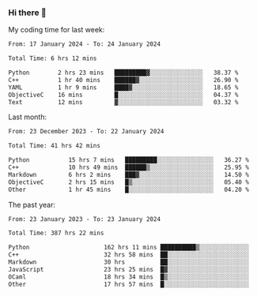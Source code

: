 ### Hi there 👋

My coding time for last week:

<!--START_SECTION:week-->

```txt
From: 17 January 2024 - To: 24 January 2024

Total Time: 6 hrs 12 mins

Python        2 hrs 23 mins   █████████▓░░░░░░░░░░░░░░░   38.37 %
C++           1 hr 40 mins    ██████▓░░░░░░░░░░░░░░░░░░   26.90 %
YAML          1 hr 9 mins     ████▓░░░░░░░░░░░░░░░░░░░░   18.65 %
ObjectiveC    16 mins         █░░░░░░░░░░░░░░░░░░░░░░░░   04.37 %
Text          12 mins         ▓░░░░░░░░░░░░░░░░░░░░░░░░   03.32 %
```

<!--END_SECTION:week-->

Last month:

<!--START_SECTION:month-->

```txt
From: 23 December 2023 - To: 22 January 2024

Total Time: 41 hrs 42 mins

Python           15 hrs 7 mins   █████████░░░░░░░░░░░░░░░░   36.27 %
C++              10 hrs 49 mins  ██████▒░░░░░░░░░░░░░░░░░░   25.95 %
Markdown         6 hrs 2 mins    ███▓░░░░░░░░░░░░░░░░░░░░░   14.50 %
ObjectiveC       2 hrs 15 mins   █▒░░░░░░░░░░░░░░░░░░░░░░░   05.40 %
Other            1 hr 45 mins    █░░░░░░░░░░░░░░░░░░░░░░░░   04.20 %
```

<!--END_SECTION:month-->

The past year:

<!--START_SECTION:year-->

```txt
From: 23 January 2023 - To: 23 January 2024

Total Time: 387 hrs 22 mins

Python                     162 hrs 11 mins ██████████▒░░░░░░░░░░░░░░   41.87 %
C++                        32 hrs 58 mins  ██░░░░░░░░░░░░░░░░░░░░░░░   08.51 %
Markdown                   30 hrs          ██░░░░░░░░░░░░░░░░░░░░░░░   07.75 %
JavaScript                 23 hrs 25 mins  █▓░░░░░░░░░░░░░░░░░░░░░░░   06.05 %
OCaml                      18 hrs 34 mins  █▒░░░░░░░░░░░░░░░░░░░░░░░   04.79 %
Other                      17 hrs 57 mins  █░░░░░░░░░░░░░░░░░░░░░░░░   04.64 %
```

<!--END_SECTION:year-->
